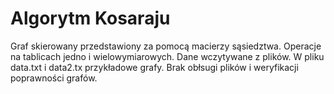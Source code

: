 # Algorytm Kosaraju

Graf skierowany przedstawiony za pomocą macierzy sąsiedztwa. Operacje na tablicach jedno i wielowymiarowych. Dane wczytywane z plików. W pliku data.txt i data2.tx przykładowe grafy. Brak obłsugi plików i weryfikacji poprawności grafów.
